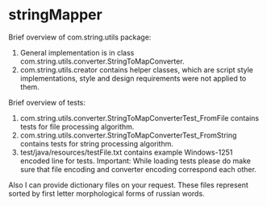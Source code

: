 # stringMapper

Brief overview of com.string.utils package:
1. General implementation is in class com.string.utils.converter.StringToMapConverter.
2. com.string.utils.creator contains helper classes, which are script style implementations, style and design requirements were not applied to them.

Brief overview of tests:
1. com.string.utils.converter.StringToMapConverterTest_FromFile contains tests for file processing algorithm.
2. com.string.utils.converter.StringToMapConverterTest_FromString contains tests for string processing algorithm.
3. test/java/resources/testFile.txt contains example Windows-1251 encoded line for tests. 
Important: While loading tests please do make sure that file encoding and converter encoding correspond each other.

Also I can provide dictionary files on your request.
These files represent sorted by first letter morphological forms of russian words.
